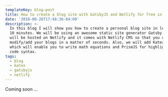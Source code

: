 ```yaml
---
templateKey: blog-post
title: How to create a blog site with GatsbyJS and Netlify for free in 10mins
date: '2018-08-26T17:48:36-04:00'
description: >-
  In this blog I will show you how to create a personal blog site in less than
  10 minutes. We will be using an awesome static site generator Gatsby. Site
  will be hosted on Netlify and it comes with Netlify CMS so that you can
  modify/add your blogs in a matter of seconds. Also, we will add Katex plugin
  which will enable you to write math equations and PrismJS for highlighting
  code syntax.
tags:
  - blog
  - katex
  - gatsbyjs
  - netlify
---
```

Coming soon ...
